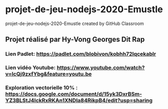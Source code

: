 # projet-de-jeu-nodejs-2020-Emustle
projet-de-jeu-nodejs-2020-Emustle created by GitHub Classroom

## Projet réalisé par Hy-Vong Georges Dit Rap

### Lien Padlet: https://padlet.com/blobivon/kobhh72lqcekablr

### Lien vidéo Youtube: https://www.youtube.com/watch?v=IcQj9zxfYbg&feature=youtu.be

### Exploration vectorielle 10% : https://docs.google.com/document/d/15yk3DxrBSm-YZ3BLStJ4IckRxRKAn1XNDIa84RikpB4/edit?usp=sharing

